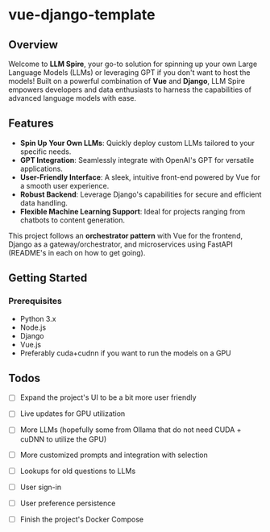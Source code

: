 # vue-django-template

## Overview

Welcome to **LLM Spire**, your go-to solution for spinning up your own Large Language Models (LLMs) or leveraging GPT if you don't want to host the models! Built on a powerful combination of **Vue** and **Django**, LLM Spire empowers developers and data enthusiasts to harness the capabilities of advanced language models with ease.

## Features

- **Spin Up Your Own LLMs**: Quickly deploy custom LLMs tailored to your specific needs.
- **GPT Integration**: Seamlessly integrate with OpenAI's GPT for versatile applications.
- **User-Friendly Interface**: A sleek, intuitive front-end powered by Vue for a smooth user experience.
- **Robust Backend**: Leverage Django's capabilities for secure and efficient data handling.
- **Flexible Machine Learning Support**: Ideal for projects ranging from chatbots to content generation.

This project follows an **orchestrator pattern** with Vue for the frontend, Django as a gateway/orchestrator, and microservices using FastAPI (README's in each on how to get going).

## Getting Started

### Prerequisites

- Python 3.x
- Node.js
- Django
- Vue.js
- Preferably cuda+cudnn if you want to run the models on a GPU


## Todos
- [ ] Expand the project's UI to be a bit more user friendly
- [ ] Live updates for GPU utilization
- [ ] More LLMs (hopefully some from Ollama that do not need CUDA + cuDNN to utilize the GPU)
- [ ] More customized prompts and integration with selection
- [ ] Lookups for old questions to LLMs
- [ ] User sign-in
- [ ] User preference persistence 
- [ ] Finish the project's Docker Compose



